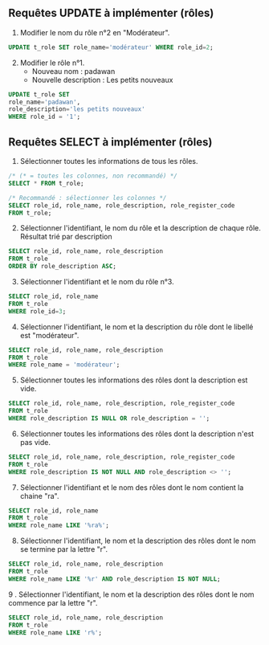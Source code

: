 ## Requêtes UPDATE à implémenter (rôles) 

1. Modifier le nom du rôle n°2 en "Modérateur".

```sql
UPDATE t_role SET role_name='modérateur' WHERE role_id=2;
```

2. Modifier le rôle n°1.
    - Nouveau nom : padawan
    - Nouvelle description : Les petits nouveaux 

```sql
UPDATE t_role SET 
role_name='padawan', 
role_description='les petits nouveaux' 
WHERE role_id = '1';
```


## Requêtes SELECT à implémenter (rôles)

1. Sélectionner toutes les informations de tous les rôles.

```sql
/* (* = toutes les colonnes, non recommandé) */
SELECT * FROM t_role; 

/* Recommandé : sélectionner les colonnes */
SELECT role_id, role_name, role_description, role_register_code 
FROM t_role;
```

2. Sélectionner l'identifiant, le nom du rôle et la description de chaque rôle. Résultat trié par description

```sql
SELECT role_id, role_name, role_description 
FROM t_role 
ORDER BY role_description ASC;
```

3. Sélectionner l'identifiant et le nom du rôle n°3.

```sql
SELECT role_id, role_name 
FROM t_role 
WHERE role_id=3;
```

4. Sélectionner l'identifiant, le nom et la description du rôle dont le libellé est "modérateur".

```sql
SELECT role_id, role_name, role_description 
FROM t_role 
WHERE role_name = 'modérateur';
```

5. Sélectionner toutes les informations des rôles dont la description est vide.

```sql
SELECT role_id, role_name, role_description, role_register_code 
FROM t_role 
WHERE role_description IS NULL OR role_description = '';
```

6. Sélectionner toutes les informations des rôles dont la description n'est pas vide.

```sql
SELECT role_id, role_name, role_description, role_register_code 
FROM t_role 
WHERE role_description IS NOT NULL AND role_description <> '';
```

7. Sélectionner l'identifiant et le nom des rôles dont le nom contient la chaine "ra".

```sql
SELECT role_id, role_name 
FROM t_role 
WHERE role_name LIKE '%ra%';
```

8. Sélectionner l'identifiant, le nom et la description des rôles dont le nom se termine par la lettre "r".

```sql
SELECT role_id, role_name, role_description 
FROM t_role 
WHERE role_name LIKE '%r' AND role_description IS NOT NULL;
```

9 . Sélectionner l'identifiant, le nom et la description des rôles dont le nom commence par la lettre "r".

```sql
SELECT role_id, role_name, role_description 
FROM t_role 
WHERE role_name LIKE 'r%';
```